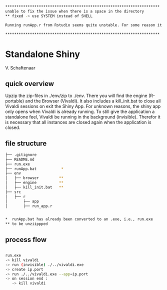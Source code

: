 ```bash
*********************************************************************
unable to fix the issue when there is a space in the directory
** fixed -> use SYSTEM instead of SHELL

Running runApp.r from Rstudio seems quite unstable. For some reason it appears much more stable when running the app from the .exe or .bat

*********************************************************************
```

# Standalone Shiny
V. Schaftenaar

## quick overview
Upzip the zip-files in ./env/zip to ./env. There you will find the engine (R-portable) and the Browser (Vivaldi). It also includes a kill_init.bat to close all Vivaldi sessions on exit the Shiny App.
For unknown reasons, the shiny app only opens when Vivaldi is already running. To still give the application a standalone feel, Vivaldi be running in the background (invisible). Therefor it is necessary that all instances are closed again when the application is closed.

## file structure
```bash
├── .gitignore
├── README.md
├── run.exe
├── runApp.bat           *
├── env
│   ├── browser         **
│   ├── engine          **
│   ├── kill_init.bat   **
├── src
│   ├── r
│       ├── app
│       ├── run_app.r


*  runApp.bat has already been converted to an .exe, i.e., run.exe
** to be unziippped

```

## process flow
```bash

run.exe
-> kill vivaldi
-> run (invisible) ./../vivaldi.exe
-> create ip.port
-> run ./../vivaldi.exe --app=ip.port
-> on session end :
   -> kill vivaldi

```



